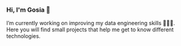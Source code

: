 ### Hi, I'm Gosia 👋

I’m currently working on improving my data engineering skills 👷🏻‍♀️.  
Here you will find small projects that help me get to know different technologies.

<!--
**gosia-b/gosia-b** is a ✨ _special_ ✨ repository because its `README.md` (this file) appears on your GitHub profile.

Here are some ideas to get you started:

- 🔭 I’m currently working on ...
- 🌱 I’m currently learning ...
- 👯 I’m looking to collaborate on ...
- 🤔 I’m looking for help with ...
- 💬 Ask me about ...
- 📫 How to reach me: ...
- 😄 Pronouns: ...
- ⚡ Fun fact: ...
-->
